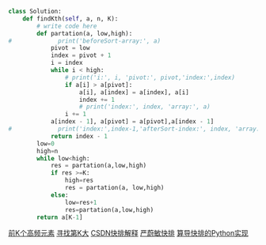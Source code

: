 ```python
class Solution:
    def findKth(self, a, n, K):
        # write code here
        def partation(a, low,high):
#             print('beforeSort-array:', a)
            pivot = low
            index = pivot + 1
            i = index
            while i < high:
                # print('i:', i, 'pivot:', pivot,'index:',index)
                if a[i] > a[pivot]:
                    a[i], a[index] = a[index], a[i]
                    index += 1
                    # print('index:', index, 'array:', a)
                i += 1
            a[index - 1], a[pivot] = a[pivot],a[index - 1]
#             print('index:',index-1,'afterSort-index:', index, 'array:', a)
            return index - 1
        low=0
        high=n
        while low<high:
            res = partation(a,low,high)
            if res >=K:
                high=res
                res = partation(a, low,high)
            else:
                low=res+1
                res=partation(a,low,high)          
        return a[K-1]
```
[前K个高频元素](https://leetcode-cn.com/problems/top-k-frequent-elements/solution/qian-k-ge-gao-pin-yuan-su-by-leetcode-solution/)
[寻找第K大](https://www.nowcoder.com/practice/e016ad9b7f0b45048c58a9f27ba618bf?tpId=117&&tqId=37791&&companyId=239&rp=1&ru=/company/home/code/239&qru=/ta/job-code-high/question-ranking)
[CSDN快排解释](https://blog.csdn.net/so_geili/article/details/53284424)
[严蔚敏快排](https://wiki.jikexueyuan.com/project/easy-learn-algorithm/fast-sort.html)
[算导快排的Python实现](http://wangwlj.com/2018/01/11/algorithm_tutorial_chapter_7/)

